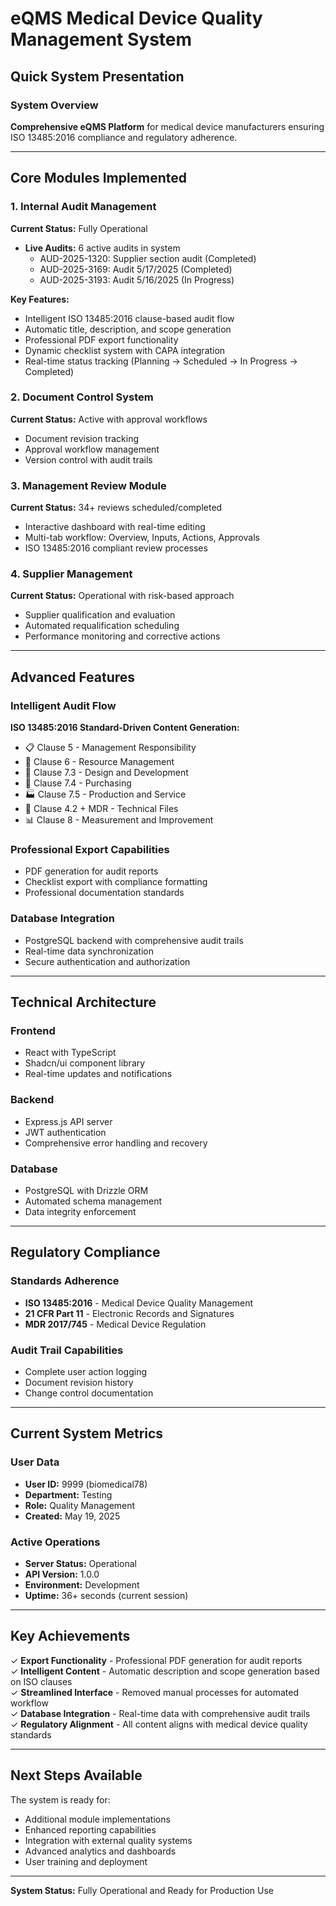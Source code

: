 # eQMS Medical Device Quality Management System
## Quick System Presentation

### System Overview
**Comprehensive eQMS Platform** for medical device manufacturers ensuring ISO 13485:2016 compliance and regulatory adherence.

---

## Core Modules Implemented

### 1. Internal Audit Management
**Current Status:** Fully Operational
- **Live Audits:** 6 active audits in system
  - AUD-2025-1320: Supplier section audit (Completed)
  - AUD-2025-3169: Audit 5/17/2025 (Completed)
  - AUD-2025-3193: Audit 5/16/2025 (In Progress)

**Key Features:**
- Intelligent ISO 13485:2016 clause-based audit flow
- Automatic title, description, and scope generation
- Professional PDF export functionality
- Dynamic checklist system with CAPA integration
- Real-time status tracking (Planning → Scheduled → In Progress → Completed)

### 2. Document Control System
**Current Status:** Active with approval workflows
- Document revision tracking
- Approval workflow management
- Version control with audit trails

### 3. Management Review Module
**Current Status:** 34+ reviews scheduled/completed
- Interactive dashboard with real-time editing
- Multi-tab workflow: Overview, Inputs, Actions, Approvals
- ISO 13485:2016 compliant review processes

### 4. Supplier Management
**Current Status:** Operational with risk-based approach
- Supplier qualification and evaluation
- Automated requalification scheduling
- Performance monitoring and corrective actions

---

## Advanced Features

### Intelligent Audit Flow
**ISO 13485:2016 Standard-Driven Content Generation:**
- 📋 Clause 5 - Management Responsibility
- 👥 Clause 6 - Resource Management  
- 🔧 Clause 7.3 - Design and Development
- 🤝 Clause 7.4 - Purchasing
- 🏭 Clause 7.5 - Production and Service
- 📁 Clause 4.2 + MDR - Technical Files
- 📊 Clause 8 - Measurement and Improvement

### Professional Export Capabilities
- PDF generation for audit reports
- Checklist export with compliance formatting
- Professional documentation standards

### Database Integration
- PostgreSQL backend with comprehensive audit trails
- Real-time data synchronization
- Secure authentication and authorization

---

## Technical Architecture

### Frontend
- React with TypeScript
- Shadcn/ui component library
- Real-time updates and notifications

### Backend
- Express.js API server
- JWT authentication
- Comprehensive error handling and recovery

### Database
- PostgreSQL with Drizzle ORM
- Automated schema management
- Data integrity enforcement

---

## Regulatory Compliance

### Standards Adherence
- **ISO 13485:2016** - Medical Device Quality Management
- **21 CFR Part 11** - Electronic Records and Signatures
- **MDR 2017/745** - Medical Device Regulation

### Audit Trail Capabilities
- Complete user action logging
- Document revision history
- Change control documentation

---

## Current System Metrics

### User Data
- **User ID:** 9999 (biomedical78)
- **Department:** Testing
- **Role:** Quality Management
- **Created:** May 19, 2025

### Active Operations
- **Server Status:** Operational
- **API Version:** 1.0.0
- **Environment:** Development
- **Uptime:** 36+ seconds (current session)

---

## Key Achievements

✓ **Export Functionality** - Professional PDF generation for audit reports  
✓ **Intelligent Content** - Automatic description and scope generation based on ISO clauses  
✓ **Streamlined Interface** - Removed manual processes for automated workflow  
✓ **Database Integration** - Real-time data with comprehensive audit trails  
✓ **Regulatory Alignment** - All content aligns with medical device quality standards  

---

## Next Steps Available

The system is ready for:
- Additional module implementations
- Enhanced reporting capabilities
- Integration with external quality systems
- Advanced analytics and dashboards
- User training and deployment

---

**System Status:** Fully Operational and Ready for Production Use